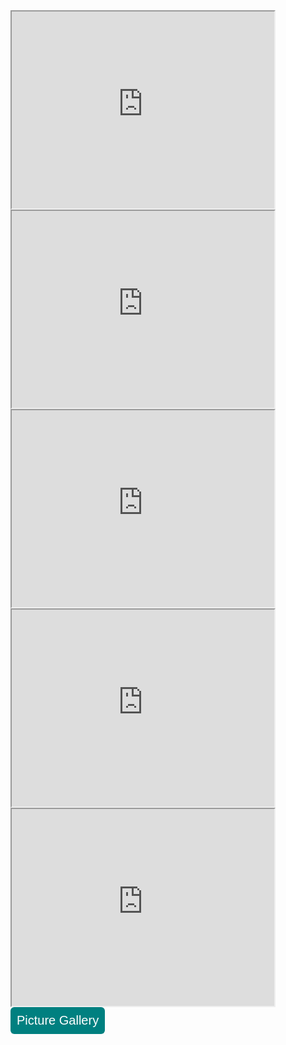 <iframe width="420" height="315"
src="https://www.youtube.com/embed/tgbNymZ7vqY">
</iframe>

<iframe width="420" height="315"
src="https://www.youtube.com/embed/tgbNymZ7vqY">
</iframe>

<iframe width="420" height="315"
src="https://www.youtube.com/embed/tgbNymZ7vqY">
</iframe>

<iframe width="420" height="315"
src="https://www.youtube.com/embed/tgbNymZ7vqY">
</iframe>

<iframe width="420" height="315"
src="https://www.youtube.com/embed/tgbNymZ7vqY">
</iframe>

<style type="text/css">
#submit {
 background-color: #008080;
 padding: .5em;
 -moz-border-radius: 5px;
 -webkit-border-radius: 5px;
 border-radius: 6px;
 color: #fff;
 align: center;
 font-size: 20px;
 text-decoration: none;
 border: none;
}
#submit:hover {
 border: none;
 background: orange;
 box-shadow: 0px 0px 1px #777;
}
</style>

<form>
<input id='submit' type="BUTTON" value="Picture Gallery" onclick="window.location.href='https://larguncw.github.io/PyRoboCar/pages/Gallery'">
</form>

<form>
<input id='submit' style="position: relative; left: 750px; bottom: 45px;" type="BUTTON" value="Homepage" onclick="window.location.href='https://larguncw.github.io/PyRoboCar/'">
</form>
